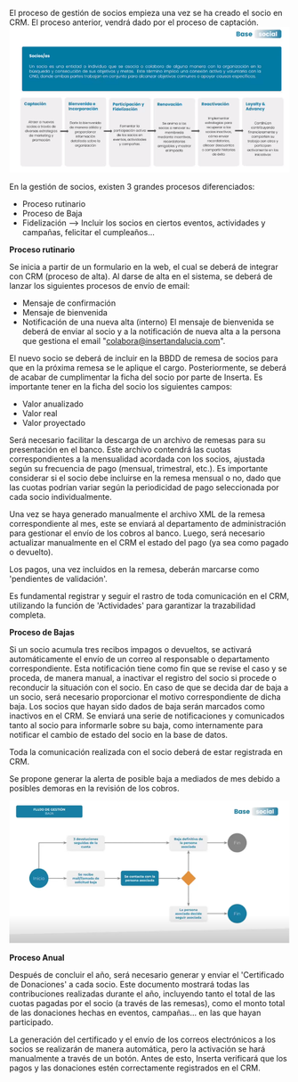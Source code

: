 El proceso de gestión de socios empieza una vez se ha creado el socio en CRM. El proceso anterior, vendrá dado por el proceso de captación.
![image.png](/.attachments/image-9a337ec8-0780-424b-b907-229b2b75d907.png)

En la gestión de socios, existen 3 grandes procesos diferenciados:
* Proceso rutinario
* Proceso de Baja
* Fidelización --> Incluir los socios en ciertos eventos, actividades y campañas, felicitar el cumpleaños...

**Proceso rutinario**

Se inicia a partir de un formulario en la web, el cual se deberá de integrar con CRM (proceso de alta).
Al darse de alta en el sistema, se deberá de lanzar los siguientes procesos de envío de email:

* Mensaje de confirmación
* Mensaje de bienvenida
* Notificación de una nueva alta (interno)
El mensaje de bienvenida se deberá de enviar al socio y a la notificación de nueva alta a la persona que gestiona el email "colabora@insertandalucia.com".

El nuevo socio se deberá de incluir en la BBDD de remesa de socios para que en la próxima remesa se le aplique el cargo.
Posteriormente, se deberá de acabar de cumplimentar la ficha del socio por parte de Inserta. 
Es importante tener en la ficha del socio los siguientes campos:
* Valor anualizado
* Valor real
* Valor proyectado

Será necesario facilitar la descarga de un archivo de remesas para su presentación en el banco. Este archivo contendrá las cuotas correspondientes a la mensualidad acordada con los socios, ajustada según su frecuencia de pago (mensual, trimestral, etc.). Es importante considerar si el socio debe incluirse en la remesa mensual o no, dado que las cuotas podrían variar según la periodicidad de pago seleccionada por cada socio individualmente.

Una vez se haya generado manualmente el archivo XML de la remesa correspondiente al mes, este se enviará al departamento de administración para gestionar el envío de los cobros al banco. Luego, será necesario actualizar manualmente en el CRM el estado del pago (ya sea como pagado o devuelto).

Los pagos, una vez incluidos en la remesa, deberán marcarse como 'pendientes de validación'.

Es fundamental registrar y seguir el rastro de toda comunicación en el CRM, utilizando la función de 'Actividades' para garantizar la trazabilidad completa.


**Proceso de Bajas**

Si un socio acumula tres recibos impagos o devueltos, se activará automáticamente el envío de un correo al responsable o departamento correspondiente. Esta notificación tiene como fin que se revise el caso y se proceda, de manera manual, a inactivar el registro del socio si procede o reconducir la situación con el socio.
En caso de que se decida dar de baja a un socio, será necesario proporcionar el motivo correspondiente de dicha baja.
Los socios que hayan sido dados de baja serán marcados como inactivos en el CRM. Se enviará una serie de notificaciones y comunicados tanto al socio para informarle sobre su baja, como internamente para notificar el cambio de estado del socio en la base de datos.

Toda la comunicación realizada con el socio deberá de estar registrada en CRM.

Se propone generar la alerta de posible baja a mediados de mes debido a posibles demoras en la revisión de los cobros.

![image.png](/.attachments/image-29119add-b73a-49fe-a405-475b200281fb.png)

**Proceso Anual**

Después de concluir el año, será necesario generar y enviar el 'Certificado de Donaciones' a cada socio. Este documento mostrará todas las contribuciones realizadas durante el año, incluyendo tanto el total de las cuotas pagadas por el socio (a través de las remesas), como el monto total de las donaciones hechas en eventos, campañas... en las que hayan participado.

La generación del certificado y el envío de los correos electrónicos a los socios se realizarán de manera automática, pero la activación se hará manualmente a través de un botón. Antes de esto, Inserta verificará que los pagos y las donaciones estén correctamente registrados en el CRM.